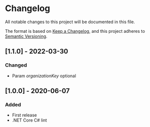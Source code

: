 # Changelog

All notable changes to this project will be documented in this file.

The format is based on [Keep a Changelog](https://keepachangelog.com/en/1.0.0/),
and this project adheres to [Semantic Versioning](https://semver.org/spec/v2.0.0.html).

## [1.1.0] - 2022-03-30

### Changed

- Param *organizationKey* optional

## [1.0.0] - 2020-06-07

### Added

- First release
- .NET Core C# lint
